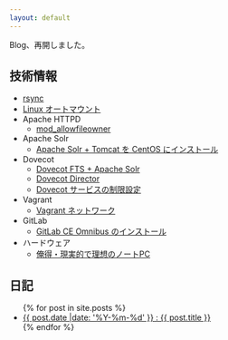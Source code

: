 ```yaml
---
layout: default
---
```

Blog、再開しました。

技術情報
----------------------------------------------------------------------

  * [rsync](linux/rsync.html)
  * [Linux オートマウント](linux/autofs.html)
  * Apache HTTPD
    * [mod_allowfileowner](apache/mod-allowfileowner.html)
  * Apache Solr
    * [Apache Solr + Tomcat を CentOS にインストール](solr/solr-centos.html)
  * Dovecot
    * [Dovecot FTS + Apache Solr](dovecot/fts-solr.html)
    * [Dovecot Director](dovecot/director.html)
    * [Dovecot サービスの制限設定](dovecot/limit.html)
  * Vagrant
    * [Vagrant ネットワーク](vagrant/network.html)
  * GitLab
    * [GitLab CE Omnibus のインストール](gitlab/install-omnibus.html)
  * ハードウェア
    * [俺得・現実的で理想のノートPC](hardware/fav-pc.html)

日記
----------------------------------------------------------------------
<ul>
{% for post in site.posts %}
<li>
  <a href="{{ post.url }}">{{ post.date |date: '%Y-%m-%d' }} : {{ post.title }}</a>
</li>
{% endfor %}
</ul>
